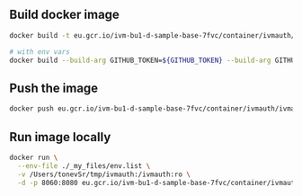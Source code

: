 ## Build docker image

```bash
docker build -t eu.gcr.io/ivm-bu1-d-sample-base-7fvc/container/ivmauth/ivmauth .

# with env vars
docker build --build-arg GITHUB_TOKEN=${GITHUB_TOKEN} --build-arg GITHUB_USERNAME=${GITHUB_USERNAME} -t eu.gcr.io/ivm-bu1-d-sample-base-7fvc/container/ivmauth/ivmauth .
```

## Push the image

```bash
docker push eu.gcr.io/ivm-bu1-d-sample-base-7fvc/container/ivmauth/ivmauth
```

## Run image locally

```bash
docker run \
  --env-file ./_my_files/env.list \
  -v /Users/tonevSr/tmp/ivmauth:/ivmauth:ro \
  -d -p 8060:8080 eu.gcr.io/ivm-bu1-d-sample-base-7fvc/container/ivmauth
```
